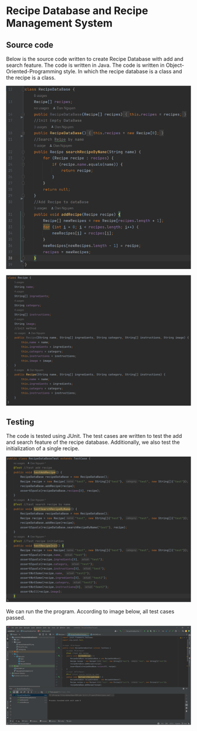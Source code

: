 # Recipe Database and Recipe Management System

## Source code
Below is the source code written to create Recipe Database with 
add and search feature. The code is written in Java.
The code is written in Object-Oriented-Programming style. In which
the recipe database is a class and the recipe is a class.

![Recipe DataBase Source Code](Images/RecipeDatabaseSRC.png)

![Recipe Source Code](Images/RecipeSrc.png)

## Testing
The code is tested using JUnit. The test cases are written to test the add and search
feature of the recipe database. Additionally, we also test the initialization of a single recipe.

![Recipe Testing](Images/Testing.png)

We can run the the program. According to image below, all test cases passed.

![Testing Results](Images/TestingResults.png)

